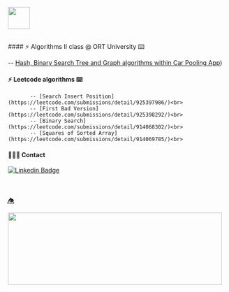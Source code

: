 <img height="50"  src="https://img.shields.io/badge/code-lab-fuchsia"></p>


  
<br>
 #### ⚡  Algorithms II class @ ORT University  ⌨️ 

  -- [Hash, Binary Search Tree and Graph algorithms within Car Pooling App](https://github.com/algoritmosii/CarPoolingApp))<br>

     
 #### ⚡  Leetcode algorithms  ⌨️ 
 
           -- [Search Insert Position](https://leetcode.com/submissions/detail/925397986/)<br>
           -- [First Bad Version](https://leetcode.com/submissions/detail/925398292/)<br>
           -- [Binary Search](https://leetcode.com/submissions/detail/914068302/)<br>
           -- [Squares of Sorted Array](https://leetcode.com/submissions/detail/914069785/)<br>

 #### 🧑🏻‍🎤 Contact
 
 [![Linkedin Badge](https://img.shields.io/badge/-lauralperez-blue?style=flat-square&logo=Linkedin&logoColor=white&link=https://www.linkedin.com/in/lauralperez/)](https://www.linkedin.com/in/lauralperez/)  
 
<br>

 ####
 👁️⃤
<p>
  <img align="left" width="490" height="165" src="https://github-readme-stats.vercel.app/api?username=tchnorider&show_icons=true&hide_border=false&line_height=20&title_color=b640ed&icon_color=e32be0&show_owner=true"/></p>

